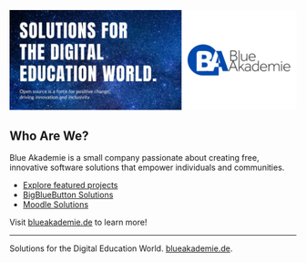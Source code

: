 ![Open Source at Blue Akademie](https://github.com/blueakademie/.github/blob/main/images/solution-for-digital-ed-v1.jpg) 

## Who Are We?

Blue Akademie is a small company passionate about creating free, innovative software solutions that empower individuals and communities.

* [Explore featured projects](https://www.blueakademie.de/about-us/)
* [BigBlueButton Solutions](https://www.blueakademie.de/bbb)
* [Moodle Solutions](https://blueakademie.de/moodle)

Visit [blueakademie.de](https://blueakademie.de) to learn more!

----

Solutions for the Digital Education World. [blueakademie.de](https://blueakademie.de).

